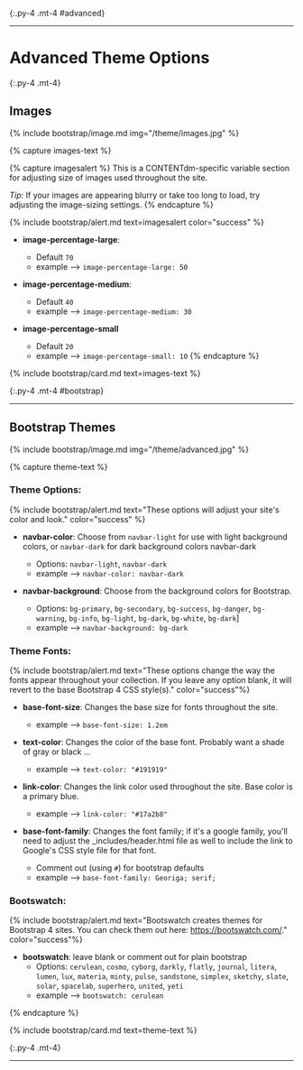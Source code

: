 {:.py-4 .mt-4 #advanced}
***

# Advanced Theme Options

{:.py-4 .mt-4}

## Images 

{% include bootstrap/image.md img="/theme/images.jpg" %}

{% capture images-text %}

{% capture imagesalert %}
This is a CONTENTdm-specific variable section for adjusting size of images used throughout the site. 

*Tip*: If your images are appearing blurry or take too long to load, try adjusting the image-sizing settings.
{% endcapture %}

{% include bootstrap/alert.md text=imagesalert color="success" %} 

- **image-percentage-large**:
	- Default `70`
	- example --> `image-percentage-large: 50`

- **image-percentage-medium**: 
	- Default `40` 
	- example --> `image-percentage-medium: 30`

- **image-percentage-small**
	- Default `20`
	- example --> `image-percentage-small: 10`
{% endcapture %}

{% include bootstrap/card.md text=images-text %}

{:.py-4 .mt-4 #bootstrap}
***

## Bootstrap Themes

{% include bootstrap/image.md img="/theme/advanced.jpg" %}

{% capture theme-text %}

### Theme Options:

{% include bootstrap/alert.md text="These options will adjust your site's color and look." color="success" %} 


- **navbar-color**: Choose from `navbar-light` for use with light background colors, or `navbar-dark` for dark background colors navbar-dark
	- Options:  `navbar-light`, `navbar-dark`
	- example --> `navbar-color: navbar-dark`

- **navbar-background**: Choose from the background colors for Bootstrap. 
	- Options: `bg-primary`, `bg-secondary`, `bg-success`, `bg-danger`, `bg-warning`, `bg-info`, `bg-light`, `bg-dark`, `bg-white`, `bg-dark`]
	- example --> `navbar-background: bg-dark`

### Theme Fonts:

{% include bootstrap/alert.md text="These options change the way the fonts appear throughout your collection. If you leave any option blank, it will revert to the base Bootstrap 4 CSS style(s)." color="success"%}

- **base-font-size**: Changes the base size for fonts throughout the site.
	- example --> `base-font-size: 1.2em`

- **text-color**: Changes the color of the base font. Probably want a shade of gray or black ... 
	- example --> `text-color: "#191919"`

- **link-color**: Changes the link color used throughout the site. Base color is a primary blue. 
	- example --> `link-color: "#17a2b8"`

- **base-font-family**: Changes the font family; if it's a google family, you'll need to adjust the _includes/header.html file as well to include the link to Google's CSS style file for that font.
	- Comment out (using `#`) for bootstrap defaults  
	- example --> `base-font-family: Georiga; serif;`

### Bootswatch:

{% include bootstrap/alert.md text="Bootswatch creates themes for Bootstrap 4 sites. You can check them out here: <https://bootswatch.com/>."  color="success"%}

- **bootswatch**: leave blank or comment out for plain bootstrap
	- Options: `cerulean`, `cosmo`, `cyborg`, `darkly`, `flatly`, `journal`, `litera`, `lumen`, `lux`, `materia`, `minty`, `pulse`, `sandstone`, `simplex`, `sketchy`, `slate`, `solar`, `spacelab`, `superhero`, `united`, `yeti`
	- example --> `bootswatch: cerulean`

{% endcapture %}

{% include bootstrap/card.md text=theme-text %}




{:.py-4 .mt-4}
***
